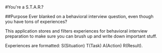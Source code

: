#You're a S.T.A.R.?

##Purpose
Ever blanked on a behavioral interview question, even though you have tons of experiences?

This application stores and filters experiences for behavioral interview preparation to make sure you can brush up and
write down important stuff.

Experiences are formatted: S(Situation) T(Task) A(Action) R(Result).